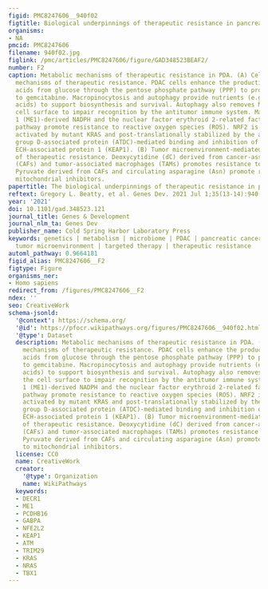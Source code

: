 ```yaml
---
figid: PMC8247606__940f02
figtitle: Biological underpinnings of therapeutic resistance in pancreatic cancer
organisms:
- NA
pmcid: PMC8247606
filename: 940f02.jpg
figlink: /pmc/articles/PMC8247606/figure/GAD348523BEAF2/
number: F2
caption: Metabolic mechanisms of therapeutic resistance in PDA. (A) Cell-autonomous
  mechanisms of therapeutic resistance. PDAC cells enhance the production of nucleic
  acids from glucose through the pentose phosphate pathway (PPP) to promote resistance
  to gemcitabine. Macropinocytosis and autophagy provide nutrients (e.g. Fe2+, amino
  acids) to support biosynthesis and survival. Autophagy also removes MHC-I from the
  cell surface to impair recognition by the antitumor immune system. Malic enzyme
  1 (ME1)-derived NADPH and the nuclear factor erythroid 2-related factor 2 (NRF2)
  pathway promote resistance to reactive oxygen species (ROS). NRF2 is transcriptionally
  activated by mutant KRAS and post-translationally stabilized by the ataxia-telangiectasia
  group D-associated protein (ATDC)-mediated binding and inhibition of Kelch-like
  ECH-associated protein 1 (KEAP1). (B) Tumor microenvironment-mediated mechanisms
  of therapeutic resistance. Deoxycytidine (dC) derived from cancer-associated fibroblasts
  (CAFs) and tumor-associated macrophages (TAMs) promotes resistance to gemcitabine.
  Pyruvate derived from CAFs and circulating asparagine (Asn) promote resistance to
  mitochondrial inhibitors.
papertitle: The biological underpinnings of therapeutic resistance in pancreatic cancer.
reftext: Gregory L. Beatty, et al. Genes Dev. 2021 Jul 1;35(13-14):940-962.
year: '2021'
doi: 10.1101/gad.348523.121
journal_title: Genes & Development
journal_nlm_ta: Genes Dev
publisher_name: Cold Spring Harbor Laboratory Press
keywords: genetics | metabolism | microbiome | PDAC | pancreatic cancer | pancreatic
  tumor microenvironment | targeted therapy | therapeutic resistance
automl_pathway: 0.9664181
figid_alias: PMC8247606__F2
figtype: Figure
organisms_ner:
- Homo sapiens
redirect_from: /figures/PMC8247606__F2
ndex: ''
seo: CreativeWork
schema-jsonld:
  '@context': https://schema.org/
  '@id': https://pfocr.wikipathways.org/figures/PMC8247606__940f02.html
  '@type': Dataset
  description: Metabolic mechanisms of therapeutic resistance in PDA. (A) Cell-autonomous
    mechanisms of therapeutic resistance. PDAC cells enhance the production of nucleic
    acids from glucose through the pentose phosphate pathway (PPP) to promote resistance
    to gemcitabine. Macropinocytosis and autophagy provide nutrients (e.g. Fe2+, amino
    acids) to support biosynthesis and survival. Autophagy also removes MHC-I from
    the cell surface to impair recognition by the antitumor immune system. Malic enzyme
    1 (ME1)-derived NADPH and the nuclear factor erythroid 2-related factor 2 (NRF2)
    pathway promote resistance to reactive oxygen species (ROS). NRF2 is transcriptionally
    activated by mutant KRAS and post-translationally stabilized by the ataxia-telangiectasia
    group D-associated protein (ATDC)-mediated binding and inhibition of Kelch-like
    ECH-associated protein 1 (KEAP1). (B) Tumor microenvironment-mediated mechanisms
    of therapeutic resistance. Deoxycytidine (dC) derived from cancer-associated fibroblasts
    (CAFs) and tumor-associated macrophages (TAMs) promotes resistance to gemcitabine.
    Pyruvate derived from CAFs and circulating asparagine (Asn) promote resistance
    to mitochondrial inhibitors.
  license: CC0
  name: CreativeWork
  creator:
    '@type': Organization
    name: WikiPathways
  keywords:
  - DECR1
  - ME1
  - PCDHB16
  - GABPA
  - NFE2L2
  - KEAP1
  - ATM
  - TRIM29
  - KRAS
  - NRAS
  - TBX1
---
```


